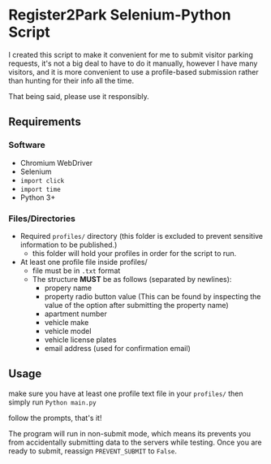 # Register2Park Selenium-Python Script

I created this script to make it convenient for me to submit
visitor parking requests, it's not a big deal to have to do it manually,
however I have many visitors, and it is more convenient to use
a profile-based submission rather than hunting for their info all the time.

That being said, please use it responsibly.

## Requirements

### Software
- Chromium WebDriver
- Selenium
- `import click`
- `import time`
- Python 3+

### Files/Directories
- Required `profiles/` directory (this folder is excluded to prevent sensitive information to be published.)
  - this folder will hold your profiles in order for the script to run.
- At least one profile file inside profiles/
  - file must be in `.txt` format
  - The structure **MUST** be as follows (separated by newlines):
    - propery name
    - property radio button value (This can be found by inspecting the value of the option after submitting the property name)
    - apartment number
    - vehicle make
    - vehicle model
    - vehicle license plates
    - email address (used for confirmation email)
  
## Usage
make sure you have at least one profile text file in your `profiles/`
then simply run 
`Python main.py`

follow the prompts, that's it!

The program will run in non-submit mode, which means its prevents you from accidentally submitting data to the servers 
while testing. Once you are ready to submit, reassign `PREVENT_SUBMIT` to `False`.

